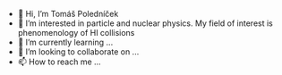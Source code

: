 - 👋 Hi, I’m Tomáš Poledníček
- 👀 I’m interested in particle and nuclear physics. My field of interest is phenomenology of HI collisions
- 🌱 I’m currently learning ...
- 💞️ I’m looking to collaborate on ...
- 📫 How to reach me ...

<!---
poledtomas/poledtomas is a ✨ special ✨ repository because its `README.md` (this file) appears on your GitHub profile.
You can click the Preview link to take a look at your changes.
--->
